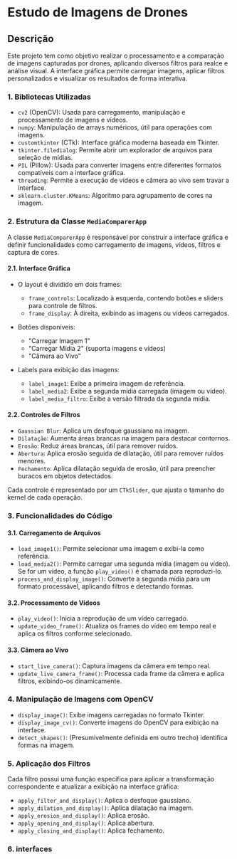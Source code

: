 # Estudo de Imagens de Drones

## Descrição

Este projeto tem como objetivo realizar o processamento e a comparação de imagens capturadas por drones, aplicando diversos filtros para realce e análise visual. A interface gráfica permite carregar imagens, aplicar filtros personalizados e visualizar os resultados de forma interativa.

### 1. Bibliotecas Utilizadas
- `cv2` (OpenCV): Usada para carregamento, manipulação e processamento de imagens e vídeos.
- `numpy`: Manipulação de arrays numéricos, útil para operações com imagens.
- `customtkinter` (CTk): Interface gráfica moderna baseada em Tkinter.
- `tkinter.filedialog`: Permite abrir um explorador de arquivos para seleção de mídias.
- `PIL` (Pillow): Usada para converter imagens entre diferentes formatos compatíveis com a interface gráfica.
- `threading`: Permite a execução de vídeos e câmera ao vivo sem travar a interface.
- `sklearn.cluster.KMeans`: Algoritmo para agrupamento de cores na imagem.

### 2. Estrutura da Classe `MediaComparerApp`
A classe `MediaComparerApp` é responsável por construir a interface gráfica e definir funcionalidades como carregamento de imagens, vídeos, filtros e captura de cores.

#### 2.1. Interface Gráfica
- O layout é dividido em dois frames:
  - `frame_controls`: Localizado à esquerda, contendo botões e sliders para controle de filtros.
  - `frame_display`: À direita, exibindo as imagens ou vídeos carregados.

- Botões disponíveis:
  - "Carregar Imagem 1"
  - "Carregar Mídia 2" (suporta imagens e vídeos)
  - "Câmera ao Vivo"

- Labels para exibição das imagens:
  - `label_image1`: Exibe a primeira imagem de referência.
  - `label_media2`: Exibe a segunda mídia carregada (imagem ou vídeo).
  - `label_media_filtro`: Exibe a versão filtrada da segunda mídia.

#### 2.2. Controles de Filtros
- `Gaussian Blur`: Aplica um desfoque gaussiano na imagem.
- `Dilatação`: Aumenta áreas brancas na imagem para destacar contornos.
- `Erosão`: Reduz áreas brancas, útil para remover ruídos.
- `Abertura`: Aplica erosão seguida de dilatação, útil para remover ruídos menores.
- `Fechamento`: Aplica dilatação seguida de erosão, útil para preencher buracos em objetos detectados.

Cada controle é representado por um `CTkSlider`, que ajusta o tamanho do kernel de cada operação.

### 3. Funcionalidades do Código
#### 3.1. Carregamento de Arquivos
- `load_image1()`: Permite selecionar uma imagem e exibi-la como referência.
- `load_media2()`: Permite carregar uma segunda mídia (imagem ou vídeo). Se for um vídeo, a função `play_video()` é chamada para reproduzi-lo.
- `process_and_display_image()`: Converte a segunda mídia para um formato processável, aplicando filtros e detectando formas.

#### 3.2. Processamento de Vídeos
- `play_video()`: Inicia a reprodução de um vídeo carregado.
- `update_video_frame()`: Atualiza os frames do vídeo em tempo real e aplica os filtros conforme selecionado.

#### 3.3. Câmera ao Vivo
- `start_live_camera()`: Captura imagens da câmera em tempo real.
- `update_live_camera_frame()`: Processa cada frame da câmera e aplica filtros, exibindo-os dinamicamente.

### 4. Manipulação de Imagens com OpenCV
- `display_image()`: Exibe imagens carregadas no formato Tkinter.
- `display_image_cv()`: Converte imagens do OpenCV para exibição na interface.
- `detect_shapes()`: (Presumivelmente definida em outro trecho) identifica formas na imagem.

### 5. Aplicação dos Filtros
Cada filtro possui uma função específica para aplicar a transformação correspondente e atualizar a exibição na interface gráfica:
- `apply_filter_and_display()`: Aplica o desfoque gaussiano.
- `apply_dilation_and_display()`: Aplica dilatação na imagem.
- `apply_erosion_and_display()`: Aplica erosão.
- `apply_opening_and_display()`: Aplica abertura.
- `apply_closing_and_display()`: Aplica fechamento.

### 6. interfaces



